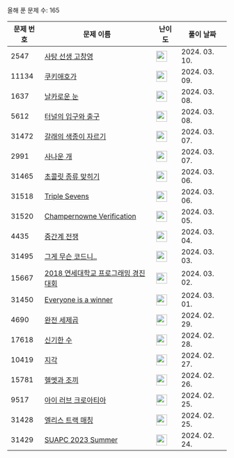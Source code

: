 올해 푼 문제 수: 165

| 문제 번호 | 문제 이름 | 난이도 | 풀이 날짜 |
| --- | --- | --- | --- |
| 2547 | [사탕 선생 고창영](https://www.acmicpc.net/problem/2547) | <img height="25px" width="25px=" src="https://static.solved.ac/tier_small/3.svg"/> | 2024. 03. 10.  |
| 11134 | [쿠키애호가](https://www.acmicpc.net/problem/11134) | <img height="25px" width="25px=" src="https://static.solved.ac/tier_small/3.svg"/> | 2024. 03. 09.  |
| 1637 | [날카로운 눈](https://www.acmicpc.net/problem/1637) | <img height="25px" width="25px=" src="https://static.solved.ac/tier_small/17.svg"/> | 2024. 03. 08.  |
| 5612 | [터널의 입구와 출구](https://www.acmicpc.net/problem/5612) | <img height="25px" width="25px=" src="https://static.solved.ac/tier_small/3.svg"/> | 2024. 03. 08.  |
| 31472 | [갈래의 색종이 자르기](https://www.acmicpc.net/problem/31472) | <img height="25px" width="25px=" src="https://static.solved.ac/tier_small/3.svg"/> | 2024. 03. 07.  |
| 2991 | [사나운 개](https://www.acmicpc.net/problem/2991) | <img height="25px" width="25px=" src="https://static.solved.ac/tier_small/3.svg"/> | 2024. 03. 07.  |
| 31465 | [초콜릿 종류 맞히기](https://www.acmicpc.net/problem/31465) | <img height="25px" width="25px=" src="https://static.solved.ac/tier_small/21.svg"/> | 2024. 03. 06.  |
| 31518 | [Triple Sevens](https://www.acmicpc.net/problem/31518) | <img height="25px" width="25px=" src="https://static.solved.ac/tier_small/2.svg"/> | 2024. 03. 06.  |
| 31520 | [Champernowne Verification](https://www.acmicpc.net/problem/31520) | <img height="25px" width="25px=" src="https://static.solved.ac/tier_small/3.svg"/> | 2024. 03. 05.  |
| 4435 | [중간계 전쟁](https://www.acmicpc.net/problem/4435) | <img height="25px" width="25px=" src="https://static.solved.ac/tier_small/3.svg"/> | 2024. 03. 04.  |
| 31495 | [그게 무슨 코드니..](https://www.acmicpc.net/problem/31495) | <img height="25px" width="25px=" src="https://static.solved.ac/tier_small/2.svg"/> | 2024. 03. 03.  |
| 15667 | [2018 연세대학교 프로그래밍 경진대회](https://www.acmicpc.net/problem/15667) | <img height="25px" width="25px=" src="https://static.solved.ac/tier_small/3.svg"/> | 2024. 03. 02.  |
| 31450 | [Everyone is a winner](https://www.acmicpc.net/problem/31450) | <img height="25px" width="25px=" src="https://static.solved.ac/tier_small/1.svg"/> | 2024. 03. 01.  |
| 4690 | [완전 세제곱](https://www.acmicpc.net/problem/4690) | <img height="25px" width="25px=" src="https://static.solved.ac/tier_small/3.svg"/> | 2024. 02. 29.  |
| 17618 | [신기한 수](https://www.acmicpc.net/problem/17618) | <img height="25px" width="25px=" src="https://static.solved.ac/tier_small/3.svg"/> | 2024. 02. 28.  |
| 10419 | [지각](https://www.acmicpc.net/problem/10419) | <img height="25px" width="25px=" src="https://static.solved.ac/tier_small/3.svg"/> | 2024. 02. 27.  |
| 15781 | [헬멧과 조끼](https://www.acmicpc.net/problem/15781) | <img height="25px" width="25px=" src="https://static.solved.ac/tier_small/3.svg"/> | 2024. 02. 26.  |
| 9517 | [아이 러브 크로아티아](https://www.acmicpc.net/problem/9517) | <img height="25px" width="25px=" src="https://static.solved.ac/tier_small/3.svg"/> | 2024. 02. 25.  |
| 31428 | [엘리스 트랙 매칭](https://www.acmicpc.net/problem/31428) | <img height="25px" width="25px=" src="https://static.solved.ac/tier_small/2.svg"/> | 2024. 02. 25.  |
| 31429 | [SUAPC 2023 Summer](https://www.acmicpc.net/problem/31429) | <img height="25px" width="25px=" src="https://static.solved.ac/tier_small/1.svg"/> | 2024. 02. 24.  |
